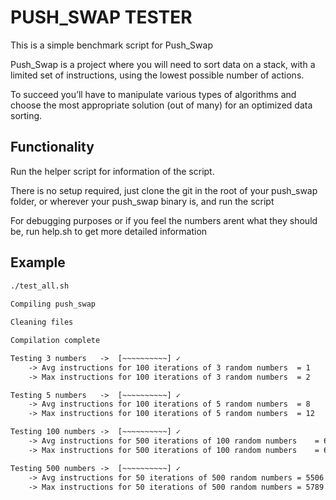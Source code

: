# PUSH_SWAP TESTER

This is a simple benchmark script for Push_Swap

Push_Swap is a project where you  will need to sort data on a stack, with a limited set of instructions, using
the lowest possible number of actions. 

To succeed you’ll have to manipulate various
types of algorithms and choose the most appropriate solution (out of many) for an
optimized data sorting.

## Functionality

Run the helper script for information of the script.

There is no setup required, just clone the git in the root of your push_swap folder, or wherever your push_swap binary is, and run the script

For debugging purposes or if you feel the numbers arent what they should be, run help.sh to get more detailed information





## Example

```txt
./test_all.sh
 
Compiling push_swap

Cleaning files 

Compilation complete 

Testing 3 numbers	->  [~~~~~~~~~~] ✓
	-> Avg instructions for 100 iterations of 3 random numbers	= 1
	-> Max instructions for 100 iterations of 3 random numbers	= 2

Testing 5 numbers	->  [~~~~~~~~~~] ✓
	-> Avg instructions for 100 iterations of 5 random numbers	= 8
	-> Max instructions for 100 iterations of 5 random numbers	= 12

Testing 100 numbers	->  [~~~~~~~~~~] ✓
	-> Avg instructions for 500 iterations of 100 random numbers	= 603
	-> Max instructions for 500 iterations of 100 random numbers	= 678

Testing 500 numbers	->  [~~~~~~~~~~] ✓
	-> Avg instructions for 50 iterations of 500 random numbers	= 5506
	-> Max instructions for 50 iterations of 500 random numbers	= 5789

```


